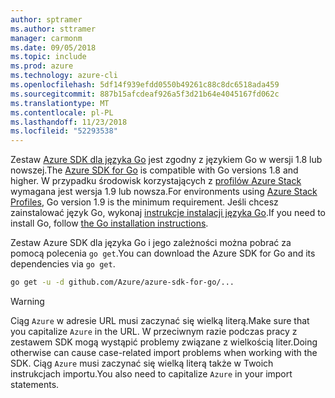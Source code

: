 ```yaml
---
author: sptramer
ms.author: sttramer
manager: carmonm
ms.date: 09/05/2018
ms.topic: include
ms.prod: azure
ms.technology: azure-cli
ms.openlocfilehash: 5df14f939efdd0550b49261c88c8dc6518ada459
ms.sourcegitcommit: 887b15afcdeaf926a5f3d21b64e4045167fd062c
ms.translationtype: MT
ms.contentlocale: pl-PL
ms.lasthandoff: 11/23/2018
ms.locfileid: "52293538"
---
```

<span data-ttu-id="9fbe6-101">Zestaw [Azure SDK dla języka Go](https://github.com/Azure/azure-sdk-for-go) jest zgodny z językiem Go w wersji 1.8 lub nowszej.</span><span class="sxs-lookup"><span data-stu-id="9fbe6-101">The [Azure SDK for Go](https://github.com/Azure/azure-sdk-for-go) is compatible with Go versions 1.8 and higher.</span></span> <span data-ttu-id="9fbe6-102">W przypadku środowisk korzystających z [profilów Azure Stack](/azure/azure-stack/user/azure-stack-version-profiles-go) wymagana jest wersja 1.9 lub nowsza.</span><span class="sxs-lookup"><span data-stu-id="9fbe6-102">For environments using [Azure Stack Profiles](/azure/azure-stack/user/azure-stack-version-profiles-go), Go version 1.9 is the minimum requirement.</span></span>
<span data-ttu-id="9fbe6-103">Jeśli chcesz zainstalować język Go, wykonaj [instrukcje instalacji języka Go](https://golang.org/doc/install).</span><span class="sxs-lookup"><span data-stu-id="9fbe6-103">If you need to install Go, follow [the Go installation instructions](https://golang.org/doc/install).</span></span>

<span data-ttu-id="9fbe6-104">Zestaw Azure SDK dla języka Go i jego zależności można pobrać za pomocą polecenia `go get`.</span><span class="sxs-lookup"><span data-stu-id="9fbe6-104">You can download the Azure SDK for Go and its dependencies via `go get`.</span></span>

```bash
go get -u -d github.com/Azure/azure-sdk-for-go/...
```

> [!WARNING]
> <span data-ttu-id="9fbe6-105">Ciąg `Azure` w adresie URL musi zaczynać się wielką literą.</span><span class="sxs-lookup"><span data-stu-id="9fbe6-105">Make sure that you capitalize `Azure` in the URL.</span></span> <span data-ttu-id="9fbe6-106">W przeciwnym razie podczas pracy z zestawem SDK mogą wystąpić problemy związane z wielkością liter.</span><span class="sxs-lookup"><span data-stu-id="9fbe6-106">Doing otherwise can cause case-related import problems when working with the SDK.</span></span> <span data-ttu-id="9fbe6-107">Ciąg `Azure` musi zaczynać się wielką literą także w Twoich instrukcjach importu.</span><span class="sxs-lookup"><span data-stu-id="9fbe6-107">You also need to capitalize `Azure` in your import statements.</span></span>
